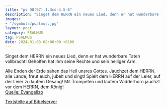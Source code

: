 ```yaml
---
title: "ps 98(97),1.3cd-4.5-6"
description: "Singet dem HERRN ein neues Lied, denn er hat wunderbare Taten vollbracht! Geholfen hat ihm seine Rechte und sein heiliger Arm.  Alle Enden der Erde sahen das Heil unsres Gottes. Jauchzet dem HERRN, alle Lande, freut euch, jubelt und singt!  Spielt dem HERRN auf der Leier, auf der...."
images:
- "/symbols/psalmus.jpg"
layout: post
category: PSALMUS
tag: PSALMUS
date: 2024-01-03 08:00:00 +0100
---
```

<!--more-->Singet dem HERRN ein neues Lied, denn er hat wunderbare Taten vollbracht! Geholfen hat ihm seine Rechte und sein heiliger Arm. 
Alle Enden der Erde sahen
das Heil unsres Gottes.
Jauchzet dem HERRN, alle Lande, freut euch, jubelt und singt! 
Spielt dem HERRN auf der Leier, auf der Leier zu lautem Gesang!
Mit Trompeten und lautem Widderhorn jauchzt vor dem HERRN, dem König!<br>
[Quelle: Evangelizo](https://evangeliumtagfuertag.org/DE/gospel)

[Textstelle auf Bibelserver](https://www.bibleserver.com/EU/ps98(97),1.3cd-4.5-6)

